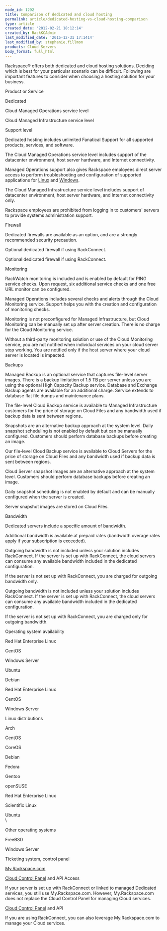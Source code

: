 ```yaml
---
node_id: 1292
title: Comparison of dedicated and cloud hosting
permalink: article/dedicated-hosting-vs-cloud-hosting-comparison
type: article
created_date: '2012-02-21 18:12:14'
created_by: RackKCAdmin
last_modified_date: '2015-12-31 17:1414'
last_modified_by: stephanie.fillmon
products: Cloud Servers
body_format: full_html
---
```


Rackspace&reg; offers both dedicated and cloud hosting solutions. Deciding
which is best for your particular scenario can be difficult. Following
are important features to consider when choosing a hosting solution for
your business.

 

Product or Service

Dedicated

Cloud Managed Operations service level

Cloud Managed Infrastructure service level

Support level

Dedicated hosting includes unlimited Fanatical Support for all supported
products, services, and software.

The Cloud Managed Operations service level includes support of the
datacenter environment, host server hardware, and Internet connectivity.

Managed Operations support also gives Rackspace employees direct server
access to perform troubleshooting and configuration of supported
applications for
[Linux](http://www.rackspace.com/knowledge_center/article/cloud-servers-with-managed-operations-support-for-linux)
and
[Windows](http://www.rackspace.com/knowledge_center/article/cloud-servers-with-managed-operations-support-for-windows).

The Cloud Managed Infrastructure service level includes support of
datacenter environment, host server hardware, and Internet connectivity
only.

Rackspace employees are prohibited from logging in to customers' servers
to provide systems administration support.

Firewall

Dedicated firewalls are available as an option, and are a strongly
recommended security precaution.

Optional dedicated firewall if using RackConnect.

Optional dedicated firewall if using RackConnect.

Monitoring

RackWatch monitoring is included and is enabled by default for PING
service checks. Upon request, six additional service checks and one free
URL monitor can be configured.

Managed Operations includes several checks and alerts through the Cloud
Monitoring service. Support helps you with the creation and
configuration of monitoring checks.

 

Monitoring is not preconfigured for Managed Infrastructure, but Cloud
Monitoring can be manually set up after server creation. There is no
charge for the Cloud Monitoring service.

Without a third-party monitoring solution or use of the Cloud Monitoring
service, you are not notified when individual services on your cloud
server stop working. You are notified only if the host server where your
cloud server is located is impacted.

Backups

Managed Backup is an optional service that captures file-level server
images. There is a backup limitation of 1.5 TB per server unless you are
using the optional High Capacity Backup service.  Database and Exchange
Backup agents are available for an additional charge.  Service extends
to database flat file dumps and maintenance plans. 

The file-level Cloud Backup service is available to Managed
Infrastructure customers for the price of storage on Cloud Files and any
bandwidth used if backup data is sent between regions..

Snapshots are an alternative backup approach at the system level.  Daily
snapshot scheduling is not enabled by default but can be manually
configured. Customers should perform database backups before creating an
image.

Our file-level Cloud Backup service is available to Cloud Servers for
the price of storage on Cloud Files and any bandwidth used if backup
data is sent between regions.

Cloud Server snapshot images are an alternative approach at the system
level. Customers should perform database backups before creating an
image.

Daily snapshot scheduling is not enabled by default and can be manually
configured when the server is created.

Server snapshot images are stored on Cloud Files.

Bandwidth

Dedicated servers include a specific amount of bandwidth.

Additional bandwidth is available at prepaid rates (bandwidth overage
rates apply if your subscription is exceeded).

Outgoing bandwidth is not included unless your solution includes
RackConnect. If the server is set up with RackConnect, the cloud servers
can consume any available bandwidth included in the dedicated
configuration.

If the server is not set up with RackConnect, you are charged for
outgoing bandwidth only.

Outgoing bandwidth is not included unless your solution includes
RackConnect. If the server is set up with RackConnect, the cloud servers
can consume any available bandwidth included in the dedicated
configuration.

If the server is not set up with RackConnect, you are charged only for
outgoing bandwidth.

Operating system availability

Red Hat Enterprise Linux

CentOS

Windows Server

Ubuntu

Debian

Red Hat Enterprise Linux

CentOS

Windows Server

Linux distributions

Arch

CentOS

CoreOS

Debian

Fedora

Gentoo

openSUSE

Red Hat Enterprise Linux

Scientific Linux

Ubuntu\
\

Other operating systems

FreeBSD

Windows Server

Ticketing system, control panel

[My.Rackspace.com](http://my.rackspace.com)

[Cloud Control Panel](https://mycloud.rackspace.com) and API Access

If your server is set up with RackConnect or linked to managed Dedicated
services, you still use My.Rackspace.com. However, My.Rackspace.com does
not replace the Cloud Control Panel for managing Cloud services.

[Cloud Control Panel](https://mycloud.rackspace.com) and API

If you are using RackConnect, you can also leverage My.Rackspace.com to
manage your Cloud services.

